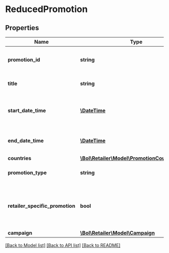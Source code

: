 # ReducedPromotion

## Properties
Name | Type | Description | Notes
------------ | ------------- | ------------- | -------------
**promotion_id** | **string** | The identifier of the promotion. | 
**title** | **string** | The title of the promotion. | 
**start_date_time** | [**\DateTime**](\DateTime.md) | The starting date and time of the promotion. | 
**end_date_time** | [**\DateTime**](\DateTime.md) | The ending date and time of the promotion. | 
**countries** | [**\Bol\Retailer\Model\PromotionCountryCode[]**](PromotionCountryCode.md) |  | 
**promotion_type** | **string** | The type of the promotion. | 
**retailer_specific_promotion** | **bool** | Indicates whether the promotion is retailer specific or open to the platform. | 
**campaign** | [**\Bol\Retailer\Model\Campaign**](Campaign.md) |  | [optional] 

[[Back to Model list]](../../README.md#documentation-for-models) [[Back to API list]](../../README.md#documentation-for-api-endpoints) [[Back to README]](../../README.md)

